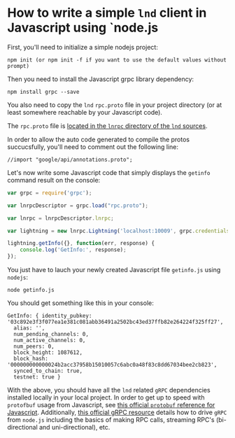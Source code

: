 # How to write a simple `lnd` client in Javascript using `node.js

First, you'll need to initialize a simple nodejs project:

```
npm init (or npm init -f if you want to use the default values without prompt)
```

Then you need to install the Javascript grpc library dependency:

```
npm install grpc --save
```

You also need to copy the `lnd` `rpc.proto` file in your project directory (or
at least somewhere reachable by your Javascript code).

The `rpc.proto` file is [located in the `lnrpc` directory of the `lnd`
sources](https://github.com/lightningnetwork/lnd/blob/master/lnrpc/rpc.proto).

In order to allow the auto code generated to compile the protos succucsfully,
you'll need to comment out the following line:
```
//import "google/api/annotations.proto";
```

Let's now write some Javascript code that simply displays the `getinfo` command
result on the console:

```js
var grpc = require('grpc');

var lnrpcDescriptor = grpc.load("rpc.proto");

var lnrpc = lnrpcDescriptor.lnrpc;

var lightning = new lnrpc.Lightning('localhost:10009', grpc.credentials.createInsecure());

lightning.getInfo({}, function(err, response) {
	console.log('GetInfo:', response);
});

```

You just have to lauch your newly created Javascript file `getinfo.js` using
`nodejs`:

```
node getinfo.js
```

You should get something like this in your console:

```
GetInfo: { identity_pubkey: '03c892e3f3f077ea1e381c081abb36491a2502bc43ed37ffb82e264224f325ff27',
  alias: '',
  num_pending_channels: 0,
  num_active_channels: 0,
  num_peers: 0,
  block_height: 1087612,
  block_hash: '000000000000024b2acc37958b15010057c6abc0a48f83c8dd67034bee2cb823',
  synced_to_chain: true,
  testnet: true }
```

With the above, you should have all the `lnd` related `gRPC` dependencies
installed locally in your local project. In order to get up to speed with
`protofbuf` usage from Javascript, see [this official `protobuf` reference for
Javascript](https://developers.google.com/protocol-buffers/docs/reference/javascript-generated).
Additionally, [this official gRPC
resource](http://www.grpc.io/docs/tutorials/basic/node.html) details how to
drive `gRPC` from `node.js` including the basics of making RPC calls, streaming
RPC's (bi-directional and uni-directional), etc.
